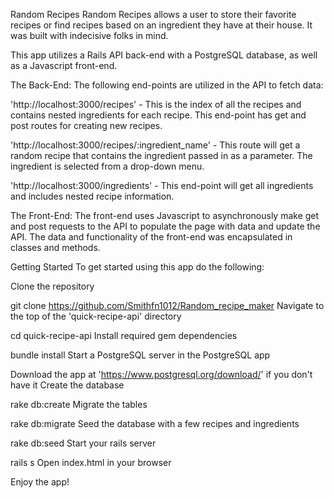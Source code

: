 Random Recipes
Random Recipes allows a user to store their favorite recipes or find recipes based on an ingredient they have at their house. It was built with indecisive folks in mind.

This app utilizes a Rails API back-end with a PostgreSQL database, as well as a Javascript front-end.

The Back-End:
The following end-points are utilized in the API to fetch data:

'http://localhost:3000/recipes' - This is the index of all the recipes and contains nested ingredients for each recipe. This end-point has get and post routes for creating new recipes.

'http://localhost:3000/recipes/:ingredient_name' - This route will get a random recipe that contains the ingredient passed in as a parameter. The ingredient is selected from a drop-down menu.

'http://localhost:3000/ingredients' - This end-point will get all ingredients and includes nested recipe information.

The Front-End:
The front-end uses Javascript to asynchronously make get and post requests to the API to populate the page with data and update the API. The data and functionality of the front-end was encapsulated in classes and methods.

Getting Started
To get started using this app do the following:

Clone the repository

git clone https://github.com/Smithfn1012/Random_recipe_maker
Navigate to the top of the 'quick-recipe-api' directory

cd quick-recipe-api
Install required gem dependencies

bundle install
Start a PostgreSQL server in the PostgreSQL app

Download the app at 'https://www.postgresql.org/download/' if you don't have it
Create the database

rake db:create
Migrate the tables

rake db:migrate
Seed the database with a few recipes and ingredients

rake db:seed
Start your rails server

rails s
Open index.html in your browser

Enjoy the app!
